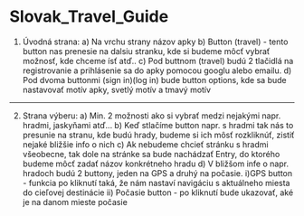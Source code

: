 # Slovak_Travel_Guide
1) Úvodná strana:
    a) Na vrchu strany názov apky
    b) Button (travel) - tento button nas prenesie na dalsiu stranku, kde si budeme môcť vybrať možnosť, kde chceme ísť atď..
    c) Pod buttnom (travel) budú 2 tlačidlá na registrovanie a prihlásenie sa do apky pomocou googlu alebo emailu.
    d) Pod dvoma buttonmi (sign in)(log in) bude button options, kde sa bude nastavovať motív apky, svetlý motív a tmavý motív
---------------------------------------------------------------------------------------------------------------------------
2) Strana výberu:
    a) Min. 2 možnosti ako si vybrať medzi nejakými napr. hradmi, jaskyňami atď...
    b) Keď stlačíme button napr. s hradmi tak nás to presunie na stranu, kde budú hrady, budeme si ich môsť rozkliknúť, zistiť nejaké bližšie info o nich
    c) Ak nebudeme chcieť stránku s hradmi všeobecne, tak dole na stránke sa bude nachádzať Entry, do ktorého budeme môcť zadať názov konkrétneho hradu
    d) V bližšom infe o napr. hradoch budú 2 buttony, jeden na GPS a druhý na počasie.
        i)GPS button - funkcia po kliknutí taká, že nám nastaví navigáciu s aktuálneho miesta do cieľovej destinácie
        ii) Počasie button - po kliknutí bude ukazovať, aké je na danom mieste počasie

